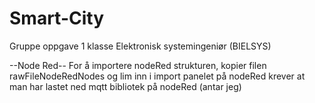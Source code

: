 # Smart-City
Gruppe oppgave 1 klasse Elektronisk systemingeniør (BIELSYS)

--Node Red--
For å importere nodeRed strukturen, kopier filen rawFileNodeRedNodes og lim inn i import panelet på nodeRed 
krever at man har lastet ned mqtt bibliotek på nodeRed (antar jeg)
